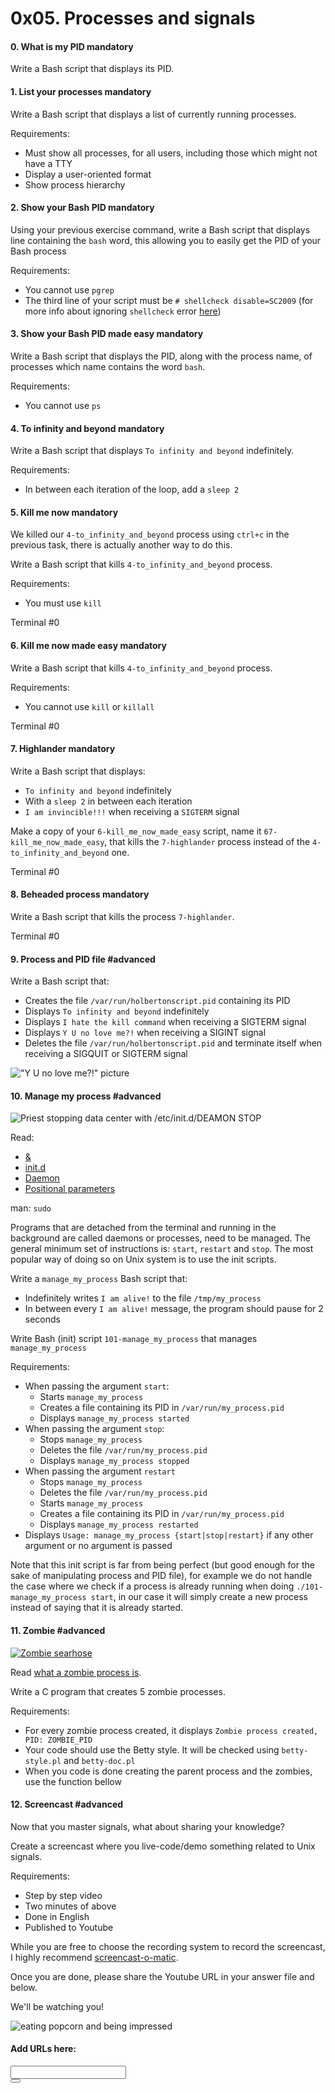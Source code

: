<h1 class="gap">0x05. Processes and signals</h1>


<h4 class="task">
    0. What is my PID
      <span class="alert alert-warning mandatory-optional">
        mandatory
      </span>
</h4><p>Write a Bash script that displays its PID.</p>


<h4 class="task">
    1. List your processes
      <span class="alert alert-warning mandatory-optional">
        mandatory
      </span>
</h4><p>Write a Bash script that displays a list of currently running processes.</p><p>Requirements:</p><ul>
<li>Must show all processes, for all users, including those which might not have a TTY</li>
<li>Display a user-oriented format</li>
<li>Show process hierarchy</li>
</ul>


<h4 class="task">
    2. Show your Bash PID
      <span class="alert alert-warning mandatory-optional">
        mandatory
      </span>
</h4><p>Using your previous exercise command, write a Bash script that displays line containing the <code>bash</code> word, this allowing you to easily get the PID of your Bash process</p><p>Requirements:</p><ul>
<li>You cannot use <code>pgrep</code></li>
<li>The third line of your script must be <code># shellcheck disable=SC2009</code> (for more info about ignoring <code>shellcheck</code> error <a href="https://github.com/koalaman/shellcheck/wiki/Ignore">here</a>)</li>
</ul>


<h4 class="task">
    3. Show your Bash PID made easy
      <span class="alert alert-warning mandatory-optional">
        mandatory
      </span>
</h4><p>Write a Bash script that displays the PID, along with the process name, of processes which name contains the word <code>bash</code>.</p><p>Requirements:</p><ul>
<li>You cannot use <code>ps</code></li>
</ul>


<h4 class="task">
    4. To infinity and beyond
      <span class="alert alert-warning mandatory-optional">
        mandatory
      </span>
</h4><p>Write a Bash script that displays <code>To infinity and beyond</code> indefinitely. </p><p>Requirements:</p><ul>
<li>In between each iteration of the loop, add a <code>sleep 2</code></li>
</ul>


<h4 class="task">
    5. Kill me now
      <span class="alert alert-warning mandatory-optional">
        mandatory
      </span>
</h4><p>We killed our <code>4-to_infinity_and_beyond</code> process using <code>ctrl+c</code> in the previous task, there is actually another way to do this.</p><p>Write a Bash script that kills <code>4-to_infinity_and_beyond</code> process.</p><p>Requirements:</p><ul>
<li>You must use <code>kill</code></li>
</ul><p>Terminal #0</p>


<h4 class="task">
    6. Kill me now made easy
      <span class="alert alert-warning mandatory-optional">
        mandatory
      </span>
</h4><p>Write a Bash script that kills <code>4-to_infinity_and_beyond</code> process.</p><p>Requirements:</p><ul>
<li>You cannot use <code>kill</code> or <code>killall</code></li>
</ul><p>Terminal #0</p>


<h4 class="task">
    7. Highlander
      <span class="alert alert-warning mandatory-optional">
        mandatory
      </span>
</h4><p>Write a Bash script that displays: </p><ul>
<li><code>To infinity and beyond</code> indefinitely</li>
<li>With a <code>sleep 2</code> in between each iteration</li>
<li><code>I am invincible!!!</code> when receiving a <code>SIGTERM</code> signal</li>
</ul><p>Make a copy of your <code>6-kill_me_now_made_easy</code> script, name it <code>67-kill_me_now_made_easy</code>,  that kills the <code>7-highlander</code> process instead of the <code>4-to_infinity_and_beyond</code> one.</p><p>Terminal #0</p>


<h4 class="task">
    8. Beheaded process
      <span class="alert alert-warning mandatory-optional">
        mandatory
      </span>
</h4><p>Write a Bash script that kills the process <code>7-highlander</code>.</p><p>Terminal #0</p>


<h4 class="task">
    9. Process and PID file
      <span class="alert alert-info mandatory-optional">
        #advanced
      </span>
</h4><p>Write a Bash script that: </p><ul>
<li>Creates the file <code>/var/run/holbertonscript.pid</code> containing its PID</li>
<li>Displays <code>To infinity and beyond</code> indefinitely</li>
<li>Displays <code>I hate the kill command</code> when receiving a SIGTERM signal</li>
<li>Displays <code>Y U no love me?!</code> when receiving a SIGINT signal</li>
<li>Deletes the file <code>/var/run/holbertonscript.pid</code> and terminate itself when receiving a SIGQUIT or SIGTERM signal</li>
</ul><p><img alt='"Y U no love me?!" picture' src="http://i.imgur.com/m363Nha.jpg"/></p>


<h4 class="task">
    10. Manage my process
      <span class="alert alert-info mandatory-optional">
        #advanced
      </span>
</h4><p><img alt="Priest stopping data center with /etc/init.d/DEAMON STOP" src="http://i.imgur.com/o9q0iPA.jpg"/></p><p>Read:</p><ul>
<li><a href="http://bashitout.com/2013/05/18/Ampersands-on-the-command-line.html">&amp;</a></li>
<li><a href="http://www.ghacks.net/2009/04/04/get-to-know-linux-the-etcinitd-directory/">init.d</a></li>
<li><a href="https://en.wikipedia.org/wiki/Daemon_(computing)">Daemon</a></li>
<li><a href="http://wiki.bash-hackers.org/scripting/posparams">Positional parameters</a></li>
</ul><p>man: <code>sudo</code></p><p>Programs that are detached from the terminal and running in the background are called daemons or processes, need to be managed. The general minimum set of instructions is: <code>start</code>, <code>restart</code> and <code>stop</code>. The most popular way of doing so on Unix system is to use the init scripts.</p><p>Write a <code>manage_my_process</code> Bash script that: </p><ul>
<li>Indefinitely writes <code>I am alive!</code> to the file <code>/tmp/my_process</code></li>
<li>In between every <code>I am alive!</code> message, the program should pause for 2 seconds</li>
</ul><p>Write Bash (init) script <code>101-manage_my_process</code> that manages <code>manage_my_process</code></p><p>Requirements:</p><ul>
<li>When passing the argument <code>start</code>:

<ul>
<li>Starts <code>manage_my_process</code></li>
<li>Creates a file containing its PID in <code>/var/run/my_process.pid</code></li>
<li>Displays <code>manage_my_process started</code></li>
</ul></li>
<li>When passing the argument <code>stop</code>: 

<ul>
<li>Stops <code>manage_my_process</code><br/></li>
<li>Deletes the file  <code>/var/run/my_process.pid</code></li>
<li>Displays <code>manage_my_process stopped</code></li>
</ul></li>
<li>When passing the argument <code>restart</code>
<ul>
<li>Stops <code>manage_my_process</code><br/></li>
<li>Deletes the file  <code>/var/run/my_process.pid</code></li>
<li>Starts <code>manage_my_process</code></li>
<li>Creates a file containing its PID in <code>/var/run/my_process.pid</code></li>
<li>Displays <code>manage_my_process restarted</code></li>
</ul></li>
<li>Displays <code>Usage: manage_my_process {start|stop|restart}</code> if any other argument or no argument is passed</li>
</ul><p>Note that this init script is far from being perfect (but good enough for the sake of manipulating process and PID file), for example we do not handle the case where we check if a process is already running when doing <code>./101-manage_my_process start</code>, in our case it will simply create a new process instead of saying that it is already started.</p>


<h4 class="task">
    11. Zombie
      <span class="alert alert-info mandatory-optional">
        #advanced
      </span>
</h4><p><a href="http://fineartamerica.com/featured/zombie-seahorse-lauren-b.html"><img alt="Zombie searhose" src="http://i.imgur.com/C6mO7b3.jpg"/></a></p><p>Read <a href="https://zombieprocess.wordpress.com/what-is-a-zombie-process/">what a zombie process is</a>.</p><p>Write a C program that creates 5 zombie processes.</p><p>Requirements:</p><ul>
<li>For every zombie process created, it displays <code>Zombie process created, PID: ZOMBIE_PID</code></li>
<li>Your code should use the Betty style. It will be checked using <code>betty-style.pl</code> and <code>betty-doc.pl</code></li>
<li>When you code is done creating the parent process and the zombies, use the function bellow</li>
</ul>


<h4 class="task">
    12. Screencast
      <span class="alert alert-info mandatory-optional">
        #advanced
      </span>
</h4><p>Now that you master signals, what about sharing your knowledge?</p><p>Create a screencast where you live-code/demo something related to Unix signals.</p><p>Requirements:</p><ul>
<li>Step by step video</li>
<li>Two minutes of above</li>
<li>Done in English</li>
<li>Published to Youtube</li>
</ul><p>While you are free to choose the recording system to record the screencast, I highly recommend <a href="https://screencast-o-matic.com">screencast-o-matic</a>.</p><p>Once you are done, please share the Youtube URL in your answer file and below.</p><p>We'll be watching you!</p><p><img alt="eating popcorn and being impressed" src="https://media.giphy.com/media/l0MYEI1kqBRBrpEdO/giphy.gif"/></p><div class="blog_post_div">
<h4> Add URLs here:</h4>
<div class="form-group row">
<div class="col-sm-11">
<input class="form-control" id="input_1343" type="text" value=""/>
</div>
<div class="col-sm-1">
<button class="add_task_url" data-task-id="1343" data-task-requesting="0" data-user-id="214" type="button">
<span aria-hidden="true" class="glyphicon glyphicon-plus"></span>
</button>
</div>
</div>
<ul class="list_1343">
</ul>
</div>


